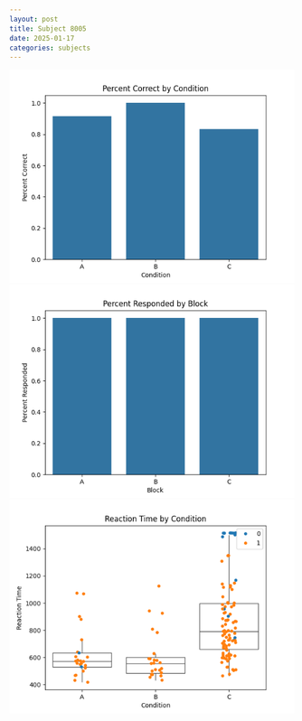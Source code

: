 ```yaml
---
layout: post
title: Subject 8005
date: 2025-01-17
categories: subjects
---
```


![](data/8005/run-21/8005_ATS_percent_correct.png)
![](data/8005/run-21/8005_ATS_percent_responded.png)
![](data/8005/run-21/8005_ATS_rt.png)
